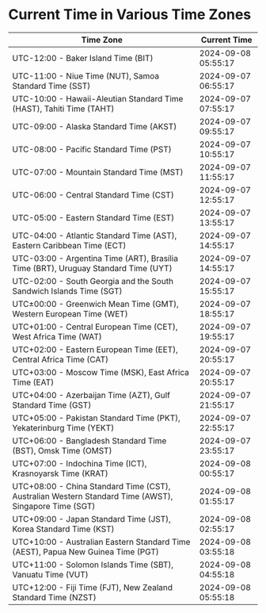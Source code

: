 # Current Time in Various Time Zones

| Time Zone | Current Time |
|-----------|--------------|
| UTC-12:00 - Baker Island Time (BIT) | 2024-09-08 05:55:17 |
| UTC-11:00 - Niue Time (NUT), Samoa Standard Time (SST) | 2024-09-07 06:55:17 |
| UTC-10:00 - Hawaii-Aleutian Standard Time (HAST), Tahiti Time (TAHT) | 2024-09-07 07:55:17 |
| UTC-09:00 - Alaska Standard Time (AKST) | 2024-09-07 09:55:17 |
| UTC-08:00 - Pacific Standard Time (PST) | 2024-09-07 10:55:17 |
| UTC-07:00 - Mountain Standard Time (MST) | 2024-09-07 11:55:17 |
| UTC-06:00 - Central Standard Time (CST) | 2024-09-07 12:55:17 |
| UTC-05:00 - Eastern Standard Time (EST) | 2024-09-07 13:55:17 |
| UTC-04:00 - Atlantic Standard Time (AST), Eastern Caribbean Time (ECT) | 2024-09-07 14:55:17 |
| UTC-03:00 - Argentina Time (ART), Brasília Time (BRT), Uruguay Standard Time (UYT) | 2024-09-07 14:55:17 |
| UTC-02:00 - South Georgia and the South Sandwich Islands Time (SGT) | 2024-09-07 15:55:17 |
| UTC±00:00 - Greenwich Mean Time (GMT), Western European Time (WET) | 2024-09-07 18:55:17 |
| UTC+01:00 - Central European Time (CET), West Africa Time (WAT) | 2024-09-07 19:55:17 |
| UTC+02:00 - Eastern European Time (EET), Central Africa Time (CAT) | 2024-09-07 20:55:17 |
| UTC+03:00 - Moscow Time (MSK), East Africa Time (EAT) | 2024-09-07 20:55:17 |
| UTC+04:00 - Azerbaijan Time (AZT), Gulf Standard Time (GST) | 2024-09-07 21:55:17 |
| UTC+05:00 - Pakistan Standard Time (PKT), Yekaterinburg Time (YEKT) | 2024-09-07 22:55:17 |
| UTC+06:00 - Bangladesh Standard Time (BST), Omsk Time (OMST) | 2024-09-07 23:55:17 |
| UTC+07:00 - Indochina Time (ICT), Krasnoyarsk Time (KRAT) | 2024-09-08 00:55:17 |
| UTC+08:00 - China Standard Time (CST), Australian Western Standard Time (AWST), Singapore Time (SGT) | 2024-09-08 01:55:17 |
| UTC+09:00 - Japan Standard Time (JST), Korea Standard Time (KST) | 2024-09-08 02:55:17 |
| UTC+10:00 - Australian Eastern Standard Time (AEST), Papua New Guinea Time (PGT) | 2024-09-08 03:55:18 |
| UTC+11:00 - Solomon Islands Time (SBT), Vanuatu Time (VUT) | 2024-09-08 04:55:18 |
| UTC+12:00 - Fiji Time (FJT), New Zealand Standard Time (NZST) | 2024-09-08 05:55:18 |
